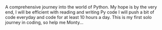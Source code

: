 A comprehensive journey into the world of Python.
My hope is by the very end, I will be efficient with reading and writing Py code
I will push a bit of code everyday and code for at least 10 hours a day.
This is my first solo journey in coding, so help me Monty...
